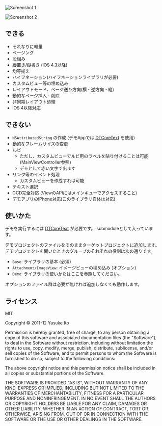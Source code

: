
![Screenshot 1](https://github.com/downloads/novi/LTCoreText/ss1-s.png)

![Screenshot 2](https://github.com/downloads/novi/LTCoreText/ss2.png)

## できる

* それなりに軽量
* ページング
* 段組み
* 縦置き/縦書き (iOS 4.3以降)
* 均等揃え
* ハイフネーション(ハイフネーションライブラリが必要)
* カスタムビュー等の埋め込み
* レイアウトモード、ページ送り方向(横・逆方向・縦)
* 動的なページ挿入・削除
* 非同期レイアウト処理
* iOS 4以降対応

## できない

* `NSAttributedString` の作成 (デモAppでは [DTCoreText](https://github.com/Cocoanetics/DTCoreText) を使用)
* 動的なフレームサイズの変更
* ルビ
    * ただし、カスタムビューでルビ用のラベルを貼り付けることは可能 (MainViewController参照)
    * デモとして赤い文字で出ます
* リンク等のイベント処理
    * カスタムビューを作成すれば可能
* テキスト選択
* GCD完全対応 (ViewのAPIにはメインキューでアクセスすること)
* デモアプリのiPhone対応(このライブラリ自体は対応)

## 使いかた

デモを実行するには [DTCoreText](https://github.com/Cocoanetics/DTCoreText) が必要です。
submoduleとして入っています。

デモプロジェクトのファイルをそのままターゲットプロジェクトに追加します。
デモプロジェクトを開いたときのグループのそれぞれの役割は次の通りです。

* `Base`: ライブラリの基本 (必須)
* `Attachment/ImageView`: イメージビューの埋め込み (オプション)
* `Demo`: ライブラリの使いかたはここを参照してください。

オプションのファイル群は必要が無ければ追加しなくても動作します。

## ライセンス
MIT

Copyright © 2011-12 Yusuke Ito

Permission is hereby granted, free of charge, to any person obtaining a copy of this software and associated documentation files (the "Software"), to deal in the Software without restriction, including without limitation the rights to use, copy, modify, merge, publish, distribute, sublicense, and/or sell copies of the Software, and to permit persons to whom the Software is furnished to do so, subject to the following conditions:

The above copyright notice and this permission notice shall be included in all copies or substantial portions of the Software.

THE SOFTWARE IS PROVIDED "AS IS", WITHOUT WARRANTY OF ANY KIND, EXPRESS OR IMPLIED, INCLUDING BUT NOT LIMITED TO THE WARRANTIES OF MERCHANTABILITY, FITNESS FOR A PARTICULAR PURPOSE AND NONINFRINGEMENT. IN NO EVENT SHALL THE AUTHORS OR COPYRIGHT HOLDERS BE LIABLE FOR ANY CLAIM, DAMAGES OR OTHER LIABILITY, WHETHER IN AN ACTION OF CONTRACT, TORT OR OTHERWISE, ARISING FROM, OUT OF OR IN CONNECTION WITH THE SOFTWARE OR THE USE OR OTHER DEALINGS IN THE SOFTWARE.